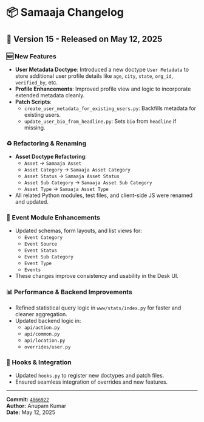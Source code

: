 # 📦 Samaaja Changelog

## 🚀 Version 15 - Released on May 12, 2025

### 🆕 New Features

- **User Metadata Doctype**: Introduced a new doctype `User Metadata` to store additional user profile details like `age`, `city`, `state`, `org_id`, `verified_by`, etc.
- **Profile Enhancements**: Improved profile view and logic to incorporate extended metadata cleanly.
- **Patch Scripts**:
  - `create_user_metadata_for_existing_users.py`: Backfills metadata for existing users.
  - `update_user_bio_from_headline.py`: Sets `bio` from `headline` if missing.

### ♻️ Refactoring & Renaming

- **Asset Doctype Refactoring**:
  - `Asset` → `Samaaja Asset`
  - `Asset Category` → `Samaaja Asset Category`
  - `Asset Status` → `Samaaja Asset Status`
  - `Asset Sub Category` → `Samaaja Asset Sub Category`
  - `Asset Type` → `Samaaja Asset Type`
- All related Python modules, test files, and client-side JS were renamed and updated.

### 📅 Event Module Enhancements

- Updated schemas, form layouts, and list views for:
  - `Event Category`
  - `Event Source`
  - `Event Status`
  - `Event Sub Category`
  - `Event Type`
  - `Events`
- These changes improve consistency and usability in the Desk UI.

### 📊 Performance & Backend Improvements

- Refined statistical query logic in `www/stats/index.py` for faster and cleaner aggregation.
- Updated backend logic in:
  - `api/action.py`
  - `api/common.py`
  - `api/location.py`
  - `overrides/user.py`

### 🧩 Hooks & Integration

- Updated `hooks.py` to register new doctypes and patch files.
- Ensured seamless integration of overrides and new features.

---

**Commit:** [`4866922`](https://github.com/fossunited/Samaaja/commit/48669226cb7254fe0c175302b685a91f6f272e67)  
**Author:** Anupam Kumar  
**Date:** May 12, 2025  
